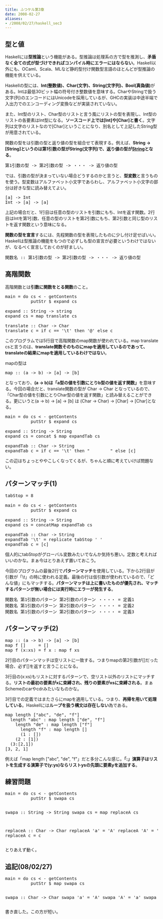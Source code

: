 ```yaml
---
title: ふつケル第3章
date: 2008-02-27
aliases:
- /2008/02/27/haskell_sec3
---
```

<h2>型と値</h2>
Haskellには<strong>型推論</strong>という機能がある。型推論は処理系の方で型を推測し、<strong>矛盾なく全ての式が型づけできればコンパイル時にエラーにはならない</strong>。Haskell以外にも、OCaml、Scala、MLなど静的型付け関数型言語のほとんどが型推論の機能を供えている。

Haskellの型には、<strong>Int(整数値)、Char(文字)、String(文字列)、Bool(真偽値)</strong>がある。Intは最低30ビット幅の符号付き整数値を意味する。CharやStringで扱う文字(列)のエンコードにはUnicodeを採用しているが、GHCの実装は中途半端で入出力でのエンコーディング変換などが実装されていない。

また、Int型のリスト、Char型のリストと言う風にリストの型を表現し、Int型のリストの各要素はInt型になる。<strong>ソースコード上では[Int]や[Char]と書く</strong>。文字列は文字のリストなので[Char]ということになり、別名として上記したString型が用意されている。

関数の型をは引数の型と返り値の型を組合せて表現する。例えば、<strong>String -> [String]というのは第1引数の型がString(文字列)で、返り値の型が[String](文字列のリスト)となる</strong>。

<pre lang="haskell">
第1引数の型 -> 第2引数の型 -> ・・・ -> 返り値の型
</pre>

では、引数の型が決まっていない場合どうするのかと言うと、<strong>型変数</strong>と言うものを使う。型変数はアルファベット小文字であらわし、アルファベット小文字の部分は好きな型に読み替えてよい。

<pre lang="haskell">
[a] -> Int
Int -> [a] -> [a]
</pre>

上記の場合だと、1行目は任意の型のリストを引数にもち、Intを返す関数。2行目はIntを第1引数、任意の型のリストを第2引数にもち、第2引数と同じ型のリストを返す関数という意味になる。

<strong>関数の型を宣言</strong>するには、先程関数の型を表現したものに少し付け足せばいい。Haskellは型推論の機能をもつので必ずしも型の宣言が必要というわけではないが、なるべく宣言しておくのが好ましい。

<pre lang="haskell">
関数名 :: 第1引数の型 -> 第2引数の型 -> ・・・ -> 返り値の型
</pre>

<h2>高階関数</h2>
高階関数とは<strong>引数に関数をとる関数</strong>のこと。

<pre lang="haskell">
main = do cs < - getContents
          putStr $ expand cs

expand :: String -> string
expand cs = map translate cs

translate :: Char -> Char
translate c = if c == '\t' then '@' else c
</pre>

このプログラムでは5行目で高階関数のmap関数が使われている。map translate csと言うのは、<strong>translate関数そのものにmapを適用しているのであって、translateの結果にmapを適用しているわけではない</strong>。

mapの型は
<pre lang="haskell">
map :: (a -> b) -> [a] -> [b]
</pre>
となっており、<strong>(a -> b)は「a型の値を引数にとりb型の値を返す関数」</strong>を意味する。今回の場合だと、translate関数の型が Char -> Char となっているので、「Char型の値を引数にとりChar型の値を返す関数」と読み替えることができる。更にいうと(a -> b) -> [a] -> [b] は (Char -> Char) -> [Char] -> [Char]となる。

<pre lang="haskell">
main = do cs < - getContents
          putStr $ expand cs

expand :: String -> String
expand cs = concat $ map expandTab cs

expandTab :: Char -> String
expandTab c = if c == '\t' then "        " else [c]
</pre>

この辺はちょっとややこしくなってくるが、ちゃんと順に考えていけば問題ない。

<h2>パターンマッチ(1)</h2>

<pre lang="haskell">
tabStop = 8

main = do cs < - getContents
          putStr $ expand cs

expand :: String -> String
expand cs = concatMap expandTab cs

expandTab :: Char -> String
expandTab '\t' = replicate tabStop ' '
expandTab c = [c]
</pre>

個人的にtabStopがグローバル変数みたいでなんか気持ち悪い。定数と考えればいいのかな。まぁ今はとりあえず置いておこう。

今回のプログラムの最後2行で<strong>パターンマッチ</strong>を使用している。下から2行目が引数が「\t」の時に使われる定義。最後の行は仮引数が使われているので、「どんな値」にもマッチする。<strong>パターンマッチは上に書いたものが優先され、マッチするパターンが無い場合には実行時にエラーが発生する</strong>。

<pre lang="haskell">
関数名 第1引数のパターン 第2引数のパターン ・・・・ = 定義1
関数名 第1引数のパターン 第2引数のパターン ・・・・ = 定義2
関数名 第1引数のパターン 第2引数のパターン ・・・・ = 定義3
</pre>

<h2>パターンマッチ(2)</h2>
<pre lang="haskell">
map :: (a -> b) -> [a] -> [b]
map f []     = []
map f (x:xs) = f x : map f xs
</pre>

2行目のパターンマッチは空リストに一致する。つまりmapの第2引数が[]だった場合、必ず[]を返すと言うことになる。

3行目の(x:xs)もリストに対するパターンで、空リスト以外のリストにマッチする。<strong>リストの最初の要素がxに束縛され、残りの要素がxsに束縛される</strong>。まぁSchemeのcarやcdrみたいなものかな。

3行目での定義ではまたさらにmapを適用している。つまり、<strong>再帰を用いて処理している</strong>。Haskellには<strong>ループを扱う構文は存在しない</strong>為である。

<pre lang="haskell">
map length ["abc", "de", "f"]
  length "abc" : map length ["de", "f"]
    length "de" : map length ["f"]
      length "f" : map length []
      (1 : [])
    (2 : [1])
  (3:[2,1])
[3, 2, 1]
</pre>

例えば「map length ["abc", "de", "f"」だと多分こんな感じ。<strong>「:」演算子はリストを生成する演算子で(y:ys)ならリストysの先頭に要素yを追加する</strong>。

<h2>練習問題</h2>
<pre lang="haskell">
main = do cs < - getContents
          putStr $ swapa cs

swapa :: String -> String
swapa cs = map replaceA cs

replaceA :: Char -> Char
replaceA 'a' = 'A'
replaceA 'A' = 'a'
replaceA c = c
</pre>

とりあえず動く。

<h2>追記(08/02/27)</h2>
<pre lang="haskell">
main = do cs < - getContents
          putStr $ map swapa cs

swapa :: Char -> Char
swapa 'a' = 'A'
swapa 'A' = 'a'
swapa c = c
</pre>

書き直した。この方が短い。